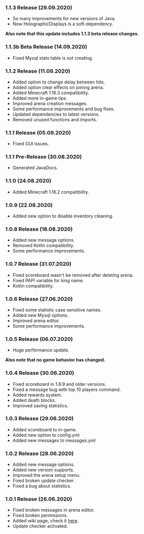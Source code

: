 ### 1.1.3 Release (29.09.2020)
* So many improvements for new versions of Java.
* Now HolographicDisplays is a soft-dependency.

**Also note that this update includes 1.1.3 beta release changes.**

### 1.1.3b Beta Release (14.09.2020)
* Fixed Mysql stats table is not creating.

### 1.1.2 Release (11.09.2020)
* Added option to change delay between hits.
* Added option clear effects on joining arena.
* Added Minecraft 1.16.3 compatibility.
* Added more in-game tips.
* Improved arena creation messages.
* Some performance improvements and bug fixes.
* Updated dependencies to latest versions.
* Removed unused functions and imports.

### 1.1.1 Release (05.09.2020)
* Fixed GUI issues.

### 1.1.1 Pre-Release (30.08.2020)
* Generated JavaDocs.

### 1.1.0 (24.08.2020)
* Added Minecraft 1.16.2 compatibility.

### 1.0.9 (22.08.2020)
* Added new option to disable inventory cleaning.

### 1.0.8 Release (18.08.2020)
* Added new message options.
* Removed Kotlin compatibility.
* Some performance improvements.

### 1.0.7 Release (31.07.2020)
* Fixed scoreboard wasn't be removed after deleting arena.
* Fixed PAPI variable for king name.
* Kotlin compatibility.

### 1.0.6 Release (27.06.2020)
* Fixed some statistic case sensitive names.
* Added new Mysql options.
* Improved arena editor.
* Some performance improvements.

### 1.0.5 Release (06.07.2020)
* Huge performance update.

**Also note that no game behavior has changed.**

### 1.0.4 Release (30.06.2020)
* Fixed scoreboard in 1.8.9 and older versions.
* Fixed a message bug with top 10 players command.
* Added rewards system.
* Added death blocks.
* Improved saving statistics.

### 1.0.3 Release (29.06.2020)
* Added scoreboard to in-game.
* Added new option to config.yml
* Added new messages to messages.yml

### 1.0.2 Release (28.06.2020)
* Added new message options.
* Added new version supports.
* Improved the arena setup menu.
* Fixed broken update checker.
* Fixed a bug about statistics.

### 1.0.1 Release (26.06.2020)
* Fixed broken messages in arena editor.
* Fixed broken permissions.
* Added wiki page, check it [here](https://github.com/Despical/KOTL/wiki).
* Update checker activated.
